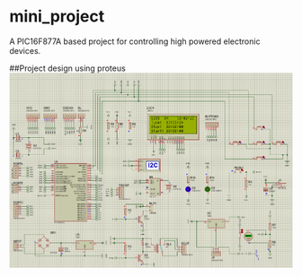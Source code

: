 # mini_project
A PIC16F877A based project for controlling high powered electronic devices.

##Project design using proteus
![Simulation](https://github.com/redolf250/mini_project/blob/main/images/protues.png)


